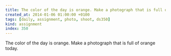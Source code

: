 ```yaml
---
title: The color of the day is orange. Make a photograph that is full of orange today.
created_at: 2014-01-06 01:00:00 +0100
tags: [daily, assignment, photo, shoot, ds350]
kind: assignment
index: 350
---
```


The color of the day is orange. Make a photograph that is full of orange today.
